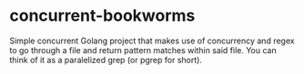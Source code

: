# concurrent-bookworms
Simple concurrent Golang project that makes use of concurrency and regex to go through a file and return pattern matches within said file.
You can think of it as a paralelized grep (or pgrep for short).
